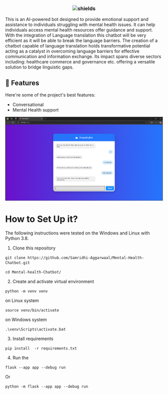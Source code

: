 <p><h3 align="center"><img src="https://img.shields.io/badge/Mental-Health-blue" alt="shields"></h3></p>

<p id="description">This is an AI-powered bot designed to provide emotional support and assistance to individuals struggling with mental health issues. It can help individuals access mental health resources offer guidance and support. With the integration of Language translation this chatbot will be very efficient as it will be able to break the language barriers. The creation of a chatbot capable of language translation holds transformative potential acting as a catalyst in overcoming language barriers for effective communication and information exchange. Its impact spans diverse sectors including: healthcare commerce and governance etc. offering a versatile solution to bridge linguistic gaps.</p>

<h2>🧐 Features</h2>

Here're some of the project's best features:
*   Conversational
*   Mental Health support

![Main User Interface](https://github.com/Samridhi-Aggarwaal/Mental-Health-Chatbot/blob/main/static/img/Screenshot%202025-04-15%20131131.png)

# How to Set Up it?

The following instructions were tested on the Windows and Linux with Python 3.8.

1. Clone this repository

```
git clone https://github.com/Samridhi-Aggarwaal/Mental-Health-Chatbot.git
```
```
cd Mental-health-Chatbot/
```

2. Create and activate virtual environment 

```
python -m venv venv
```
on Linux system
```
source venv/bin/activate
```
on Windows system
```
.\venv\Scripts\activate.bat
```
3. Install requirements

```
pip install  -r requirements.txt
```

4. Run the 
```
flask --app app --debug run
```
Or 
```
python -m flask --app app --debug run
```